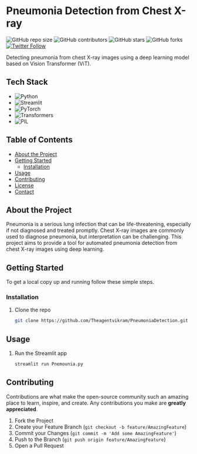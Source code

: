 # Pneumonia Detection from Chest X-ray

![GitHub repo size](https://img.shields.io/github/repo-size/Theagentvikram/PneumoniaDetection)
![GitHub contributors](https://img.shields.io/github/contributors/Theagentvikram/PneumoniaDetection)
![GitHub stars](https://img.shields.io/github/stars/Theagentvikram/PneumoniaDetection?style=social)
![GitHub forks](https://img.shields.io/github/forks/Theagentvikram/PneumoniaDetection?style=social)
[![Twitter Follow](https://img.shields.io/twitter/follow/AbhiCherupally?style=social)](https://twitter.com/AbhiCherupally)

Detecting pneumonia from chest X-ray images using a deep learning model based on Vision Transformer (ViT).

## Tech Stack

- ![Python](https://img.shields.io/badge/-Python-blue)
- ![Streamlit](https://img.shields.io/badge/-Streamlit-green)
- ![PyTorch](https://img.shields.io/badge/-PyTorch-orange)
- ![Transformers](https://img.shields.io/badge/-Transformers-blueviolet)
- ![PIL](https://img.shields.io/badge/-PIL-red)

## Table of Contents

- [About the Project](#about-the-project)
- [Getting Started](#getting-started)
  - [Installation](#installation)
- [Usage](#usage)
- [Contributing](#contributing)
- [License](#license)
- [Contact](#contact)

## About the Project

Pneumonia is a serious lung infection that can be life-threatening, especially if not diagnosed and treated promptly. Chest X-ray images are commonly used to diagnose pneumonia, but interpretation can be challenging. This project aims to provide a tool for automated pneumonia detection from chest X-ray images using deep learning.

## Getting Started

To get a local copy up and running follow these simple steps.

### Installation

1. Clone the repo
   ```sh
   git clone https://github.com/Theagentvikram/PneumoniaDetection.git
## Usage

1. Run the Streamlit app
   ```sh
   streamlit run Pnemounia.py
## Contributing

Contributions are what make the open-source community such an amazing place to learn, inspire, and create. Any contributions you make are **greatly appreciated**.

1. Fork the Project
2. Create your Feature Branch (`git checkout -b feature/AmazingFeature`)
3. Commit your Changes (`git commit -m 'Add some AmazingFeature'`)
4. Push to the Branch (`git push origin feature/AmazingFeature`)
5. Open a Pull Request
